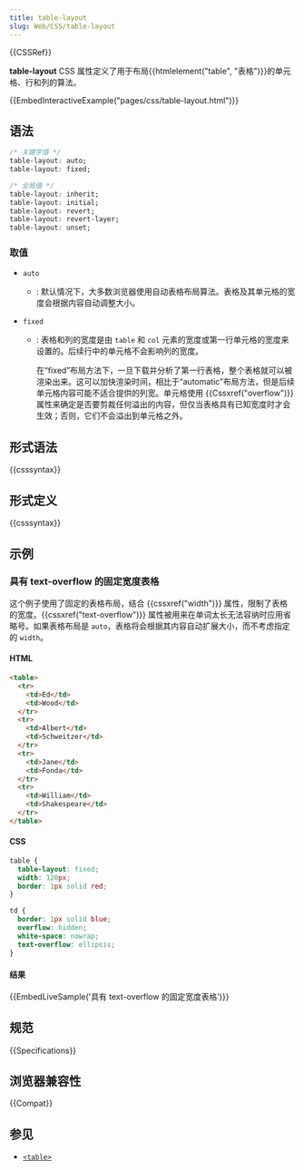 ```yaml
---
title: table-layout
slug: Web/CSS/table-layout
---
```


{{CSSRef}}

**table-layout** CSS 属性定义了用于布局{{htmlelement("table", "表格")}}的单元格、行和列的算法。

{{EmbedInteractiveExample("pages/css/table-layout.html")}}

## 语法

```css
/* 关键字值 */
table-layout: auto;
table-layout: fixed;

/* 全局值 */
table-layout: inherit;
table-layout: initial;
table-layout: revert;
table-layout: revert-layer;
table-layout: unset;
```

### 取值

- `auto`
  - : 默认情况下，大多数浏览器使用自动表格布局算法。表格及其单元格的宽度会根据内容自动调整大小。
- `fixed`

  - : 表格和列的宽度是由 `table` 和 `col` 元素的宽度或第一行单元格的宽度来设置的。后续行中的单元格不会影响列的宽度。

    在“fixed”布局方法下，一旦下载并分析了第一行表格，整个表格就可以被渲染出来。这可以加快渲染时间，相比于“automatic”布局方法，但是后续单元格内容可能不适合提供的列宽。单元格使用 {{Cssxref("overflow")}} 属性来确定是否要剪裁任何溢出的内容，但仅当表格具有已知宽度时才会生效；否则，它们不会溢出到单元格之外。

## 形式语法

{{csssyntax}}

## 形式定义

{{csssyntax}}

## 示例

### 具有 text-overflow 的固定宽度表格

这个例子使用了固定的表格布局，结合 {{cssxref("width")}} 属性，限制了表格的宽度。{{cssxref("text-overflow")}} 属性被用来在单词太长无法容纳时应用省略号。如果表格布局是 `auto`，表格将会根据其内容自动扩展大小，而不考虑指定的 `width`。

#### HTML

```html
<table>
  <tr>
    <td>Ed</td>
    <td>Wood</td>
  </tr>
  <tr>
    <td>Albert</td>
    <td>Schweitzer</td>
  </tr>
  <tr>
    <td>Jane</td>
    <td>Fonda</td>
  </tr>
  <tr>
    <td>William</td>
    <td>Shakespeare</td>
  </tr>
</table>
```

#### CSS

```css
table {
  table-layout: fixed;
  width: 120px;
  border: 1px solid red;
}

td {
  border: 1px solid blue;
  overflow: hidden;
  white-space: nowrap;
  text-overflow: ellipsis;
}
```

#### 结果

{{EmbedLiveSample('具有 text-overflow 的固定宽度表格')}}

## 规范

{{Specifications}}

## 浏览器兼容性

{{Compat}}

## 参见

- [`<table>`](/zh-CN/docs/Web/HTML/Element/table)
